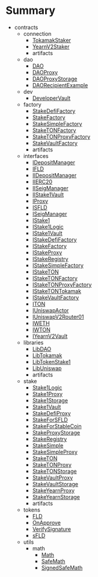 # Summary
* contracts
  * connection
    * [TokamakStaker](docs/connection/TokamakStaker.md)
    * [YearnV2Staker](docs/connection/YearnV2Staker.md)
    * artifacts
  * dao
    * [DAO](docs/dao/DAO.md)
    * [DAOProxy](docs/dao/DAOProxy.md)
    * [DAOProxyStorage](docs/dao/DAOProxyStorage.md)
    * [DAORecipientExample](docs/dao/DAORecipientExample.md)
  * dev
    * [DeveloperVault](docs/dev/DeveloperVault.md)
  * factory
    * [StakeDefiFactory](docs/factory/StakeDefiFactory.md)
    * [StakeFactory](docs/factory/StakeFactory.md)
    * [StakeSimpleFactory](docs/factory/StakeSimpleFactory.md)
    * [StakeTONFactory](docs/factory/StakeTONFactory.md)
    * [StakeTONProxyFactory](docs/factory/StakeTONProxyFactory.md)
    * [StakeVaultFactory](docs/factory/StakeVaultFactory.md)
    * artifacts
  * interfaces
    * [IDepositManager](docs/interfaces/IDepositManager.md)
    * [IFLD](docs/interfaces/IFLD.md)
    * [IIDepositManager](docs/interfaces/IIDepositManager.md)
    * [IIERC20](docs/interfaces/IIERC20.md)
    * [IISeigManager](docs/interfaces/IISeigManager.md)
    * [IIStake1Vault](docs/interfaces/IIStake1Vault.md)
    * [IProxy](docs/interfaces/IProxy.md)
    * [ISFLD](docs/interfaces/ISFLD.md)
    * [ISeigManager](docs/interfaces/ISeigManager.md)
    * [IStake1](docs/interfaces/IStake1.md)
    * [IStake1Logic](docs/interfaces/IStake1Logic.md)
    * [IStake1Vault](docs/interfaces/IStake1Vault.md)
    * [IStakeDefiFactory](docs/interfaces/IStakeDefiFactory.md)
    * [IStakeFactory](docs/interfaces/IStakeFactory.md)
    * [IStakeProxy](docs/interfaces/IStakeProxy.md)
    * [IStakeRegistry](docs/interfaces/IStakeRegistry.md)
    * [IStakeSimpleFactory](docs/interfaces/IStakeSimpleFactory.md)
    * [IStakeTON](docs/interfaces/IStakeTON.md)
    * [IStakeTONFactory](docs/interfaces/IStakeTONFactory.md)
    * [IStakeTONProxyFactory](docs/interfaces/IStakeTONProxyFactory.md)
    * [IStakeTONTokamak](docs/interfaces/IStakeTONTokamak.md)
    * [IStakeVaultFactory](docs/interfaces/IStakeVaultFactory.md)
    * [ITON](docs/interfaces/ITON.md)
    * [IUniswapActor](docs/interfaces/IUniswapActor.md)
    * [IUniswapV2Router01](docs/interfaces/IUniswapV2Router01.md)
    * [IWETH](docs/interfaces/IWETH.md)
    * [IWTON](docs/interfaces/IWTON.md)
    * [IYearnV2Vault](docs/interfaces/IYearnV2Vault.md)
  * libraries
    * [LibDAO](docs/libraries/LibDAO.md)
    * [LibTokamak](docs/libraries/LibTokamak.md)
    * [LibTokenStake1](docs/libraries/LibTokenStake1.md)
    * [LibUniswap](docs/libraries/LibUniswap.md)
    * artifacts
  * stake
    * [Stake1Logic](docs/stake/Stake1Logic.md)
    * [Stake1Proxy](docs/stake/Stake1Proxy.md)
    * [Stake1Storage](docs/stake/Stake1Storage.md)
    * [Stake1Vault](docs/stake/Stake1Vault.md)
    * [StakeDefiProxy](docs/stake/StakeDefiProxy.md)
    * [StakeForSFLD](docs/stake/StakeForSFLD.md)
    * [StakeForStableCoin](docs/stake/StakeForStableCoin.md)
    * [StakeProxyStorage](docs/stake/StakeProxyStorage.md)
    * [StakeRegistry](docs/stake/StakeRegistry.md)
    * [StakeSimple](docs/stake/StakeSimple.md)
    * [StakeSimpleProxy](docs/stake/StakeSimpleProxy.md)
    * [StakeTON](docs/stake/StakeTON.md)
    * [StakeTONProxy](docs/stake/StakeTONProxy.md)
    * [StakeTONStorage](docs/stake/StakeTONStorage.md)
    * [StakeVaultProxy](docs/stake/StakeVaultProxy.md)
    * [StakeVaultStorage](docs/stake/StakeVaultStorage.md)
    * [StakeYearnProxy](docs/stake/StakeYearnProxy.md)
    * [StakeYearnStorage](docs/stake/StakeYearnStorage.md)
    * artifacts
  * tokens
    * [FLD](docs/tokens/FLD.md)
    * [OnApprove](docs/tokens/OnApprove.md)
    * [VerifySignature](docs/tokens/VerifySignature.md)
    * [sFLD](docs/tokens/sFLD.md)
  * utils
    * math
      * [Math](docs/utils/math/Math.md)
      * [SafeMath](docs/utils/math/SafeMath.md)
      * [SignedSafeMath](docs/utils/math/SignedSafeMath.md)
